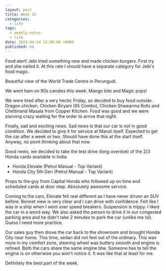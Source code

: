 ```yaml
---
layout: post
title: Week 15
categories:
  - life
tags:
  - weekly-notes
  - life
date: 2024-04-14 12:00:00 +0900
published: no
---
```

Food alert! Jebi tried something new and made chicken burgers. First try and she nailed it. At this rate I should have a separate category for Jebi's food magic. 


Beautiful view of the World Trade Centre in Perungudi.

We went ham on 90s candies this week. Mango bite and Magic pops!

We were tired after a very hectic Friday, so decided to buy food outside. Dragon chicken, Chicken Biryani (65 Combo), Chicken Shawarma Rolls and Chettinand Masala from Copper Kitchen. Food was good and we were starving crazy waiting for the order to arrive that night. 

Finally, sad and exciting news. Sad news is that our car is not in good condition. We decided to give it for service at Maruti itself. Expected to get the car after a week or two. Should have done this at the start itself. Anyway, no point thinking about that now. 

Good news, we decided to take the test drive (long overdue) of the 2/3 Honda cards available in India. 
+ Honda Elevate (Petrol Manual - Top Variant)
+ Honda City 5th Gen (Petrol Manual - Top Variant)

Props to the guy from Capital Honda who followed up on time and scheduled cards at door step. Absolutely awesome service. 

Coming to the cars, Elevate felt real different as I have never driven an SUV before. Bonnet view is very clear and I can drive with confidence. Felt like I was in a ship when I went over speed breakers. Suspension is trippy. I liked the car in a weird way. We also asked the person to drive it in our congested parking area and he didn't take 2 minutes to park the car (unlike me lol). Guess I need more practice. 

Our sales guy then drove the car back to the showroom and brought Honda City near home. This time, sedan did not feel out of the ordinary. This was more in my comfort zone, steering wheel was buttery smooth and engine is refined. Both the cars share the same engine btw. Someone has to tell the engine is on otherwise you won't notice it. It was like that at least for me. 

Definitely the best part of the week.